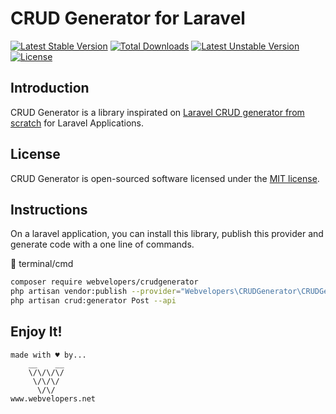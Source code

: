 # CRUD Generator for Laravel

[![Latest Stable Version](https://poser.pugx.org/phpunit/phpunit/v)](//packagist.org/packages/phpunit/phpunit) [![Total Downloads](https://poser.pugx.org/phpunit/phpunit/downloads)](//packagist.org/packages/phpunit/phpunit) [![Latest Unstable Version](https://poser.pugx.org/phpunit/phpunit/v/unstable)](//packagist.org/packages/phpunit/phpunit) [![License](https://poser.pugx.org/phpunit/phpunit/license)](//packagist.org/packages/phpunit/phpunit)

## Introduction

CRUD Generator is a library inspirated on [Laravel CRUD generator from scratch](https://medium.com/@devlob/laravel-crud-generators-614caddf8bea) for Laravel Applications.

## License

CRUD Generator is open-sourced software licensed under the [MIT license](LICENSE.md).

## Instructions

On a laravel application, you can install this library, publish this provider and generate code with a one line of commands.

🔳 terminal/cmd

```bash
composer require webvelopers/crudgenerator
php artisan vendor:publish --provider="Webvelopers\CRUDGenerator\CRUDGeneratorServiceProvider"
php artisan crud:generator Post --api
```

## Enjoy It!

```
made with ♥ by...
    __    __
    \/\/\/\/
     \/\/\/
      \/\/
www.webvelopers.net
```
